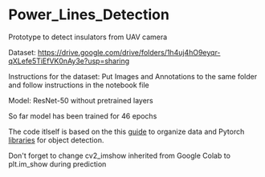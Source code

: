 # Power_Lines_Detection
Prototype to detect insulators from UAV camera

Dataset: https://drive.google.com/drive/folders/1h4uj4hO9eyqr-qXLefe5TiEfVK0nAy3e?usp=sharing

Instructions for the dataset: Put Images and Annotations to the same folder and follow instructions 
in the notebook file

Model: ResNet-50 without pretrained layers

So far model has been trained for 46 epochs

The code itlself is based on the this [guide](https://programmer.group/train-your-faster-rcnn-target-detection-model-using-pytorch.html) to organize data and 
Pytorch [libraries](https://github.com/pytorch/vision/tree/master/references/detection) for object detection.

Don't forget to change cv2_imshow inherited from Google Colab to plt.im_show during prediction 
